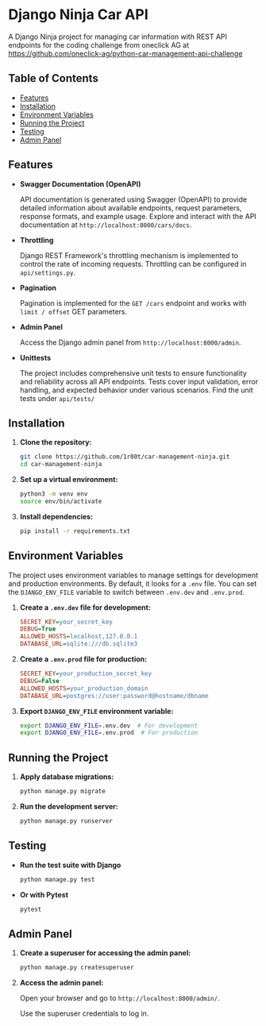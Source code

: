 # Django Ninja Car API

A Django Ninja project for managing car information with REST API endpoints for the coding challenge from oneclick AG at https://github.com/oneclick-ag/python-car-management-api-challenge

## Table of Contents

- [Features](#features)
- [Installation](#installation)
- [Environment Variables](#environment-variables)
- [Running the Project](#running-the-project)
- [Testing](#testing)
- [Admin Panel](#admin-panel)

## Features

- **Swagger Documentation (OpenAPI)**

  API documentation is generated using Swagger (OpenAPI) to provide detailed information about available endpoints, request parameters, response formats, and example usage. Explore and interact with the API documentation at `http://localhost:8000/cars/docs`.

- **Throttling**

  Django REST Framework's throttling mechanism is implemented to control the rate of incoming requests. Throttling can be configured in `api/settings.py`.

- **Pagination**

  Pagination is implemented for the `GET /cars` endpoint and works with `limit / offset` GET parameters.

- **Admin Panel**

  Access the Django admin panel from `http://localhost:8000/admin`.

- **Unittests**

  The project includes comprehensive unit tests to ensure functionality and reliability across all API endpoints. Tests cover input validation, error handling, and expected behavior under various scenarios.
  Find the unit tests under `api/tests/`

## Installation

1. **Clone the repository:**

   ```sh
   git clone https://github.com/1r00t/car-management-ninja.git
   cd car-management-ninja
   ```

2. **Set up a virtual environment:**

   ```sh
   python3 -m venv env
   source env/bin/activate
   ```

3. **Install dependencies:**
   ```sh
   pip install -r requirements.txt
   ```

## Environment Variables

The project uses environment variables to manage settings for development and production environments. By default, it looks for a `.env` file. You can set the `DJANGO_ENV_FILE` variable to switch between `.env.dev` and `.env.prod`.

1. **Create a `.env.dev` file for development:**

   ```ini
   SECRET_KEY=your_secret_key
   DEBUG=True
   ALLOWED_HOSTS=localhost,127.0.0.1
   DATABASE_URL=sqlite:///db.sqlite3
   ```

2. **Create a `.env.prod` file for production:**

   ```ini
   SECRET_KEY=your_production_secret_key
   DEBUG=False
   ALLOWED_HOSTS=your_production_domain
   DATABASE_URL=postgres://user:password@hostname/dbname
   ```

3. **Export `DJANGO_ENV_FILE` environment variable:**
   ```sh
   export DJANGO_ENV_FILE=.env.dev  # For development
   export DJANGO_ENV_FILE=.env.prod  # For production
   ```

## Running the Project

1. **Apply database migrations:**

   ```sh
   python manage.py migrate
   ```

2. **Run the development server:**
   ```sh
   python manage.py runserver
   ```

## Testing

- **Run the test suite with Django**

  ```sh
  python manage.py test
  ```

- **Or with Pytest**
  ```sh
  pytest
  ```

## Admin Panel

1. **Create a superuser for accessing the admin panel:**

   ```sh
   python manage.py createsuperuser
   ```

2. **Access the admin panel:**

   Open your browser and go to `http://localhost:8000/admin/`.

   Use the superuser credentials to log in.
